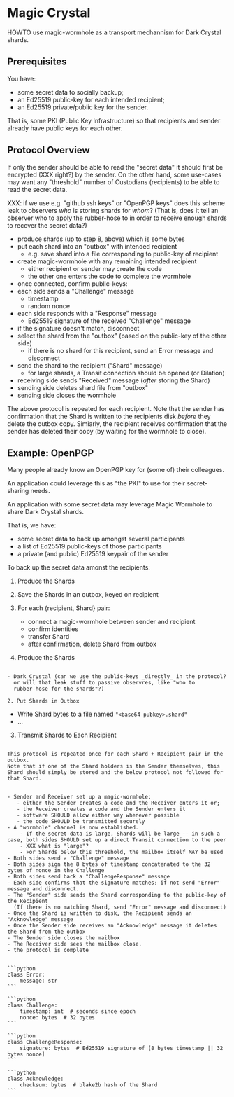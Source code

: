 Magic Crystal
=============

HOWTO use magic-wormhole as a transport mechannism for Dark Crystal
shards.


Prerequisites
-------------

You have:

* some secret data to socially backup;
* an Ed25519 public-key for each intended recipient;
* an Ed25519 private/public key for the sender.

That is, some PKI (Public Key Infrastructure) so that recipients and
sender already have public keys for each other.


Protocol Overview
-----------------

If only the sender should be able to read the "secret data" it should
first be encrypted (XXX right?) by the sender. On the other hand, some
use-cases may want any "threshold" number of Custodians (recipients)
to be able to read the secret data.

XXX: if we use e.g. "github ssh keys" or "OpenPGP keys" does this
     scheme leak to observers _who_ is storing shards for _whom_? (That is,
     does it tell an observer who to apply the rubber-hose to in order to
     receive enough shards to recover the secret data?)

 - produce shards (up to step 8, above) which is some bytes
 - put each shard into an "outbox" with intended recipient
     - e.g. save shard into a file corresponding to public-key of recipient
 - create magic-wormhole with any remaining intended recipient
    - either recipient or sender may create the code
    - the other one enters the code to complete the wormhole
 - once connected, confirm public-keys:
 - each side sends a "Challenge" message
    - timestamp
    - random nonce
 - each side responds with a "Response" message
    - Ed25519 signature of the received "Challenge" message
 - if the signature doesn't match, disconnect
 - select the shard from the "outbox" (based on the public-key of the other side)
    - if there is no shard for this recipient, send an Error message and disconnect
 - send the shard to the recipient ("Shard" message)
    - for large shards, a Transit connection should be opened (or Dilation)
 - receiving side sends "Received" message (_after_ storing the Shard)
 - sending side deletes shard file from "outbox"
 - sending side closes the wormhole

The above protocol is repeated for each recipient.
Note that the sender has confirmation that the Shard is written to the recipients disk _before_ they delete the outbox copy.
Simiarly, the recipient receives confirmation that the sender has deleted their copy (by waiting for the wormhole to close).


Example: OpenPGP
----------------

Many people already know an OpenPGP key for (some of) their colleagues.

An application could leverage this as "the PKI" to use for their secret-sharing needs.

An application with some secret data may leverage Magic Wormhole to share Dark Crystal shards.

That is, we have:
* some secret data to back up amongst several participants
* a list of Ed25519 public-keys of those participants
* a private (and public) Ed25519 keypair of the sender

To back up the secret data amonst the recipients:

1. Produce the Shards
2. Save the Shards in an outbox, keyed on recipient
3. For each {recipient, Shard} pair:
    * connect a magic-wormhole between sender and recipient
    * confirm identities
    * transfer Shard
    * after confirmation, delete Shard from outbox


1. Produce the Shards
`````````````````````

- Dark Crystal (can we use the public-keys _directly_ in the protocol?
  or will that leak stuff to passive observres, like "who to
  rubber-hose for the shards"?)

2. Put Shards in Outbox
```````````````````````

- Write Shard bytes to a file named `"<base64 pubkey>.shard"`
- ...


3. Transmit Shards to Each Recipient
````````````````````````````````````

This protocol is repeated once for each Shard + Recipient pair in the outbox.
Note that if one of the Shard holders is the Sender themselves, this Shard should simply be stored and the below protocol not followed for that Shard.


- Sender and Receiver set up a magic-wormhole:
   - either the Sender creates a code and the Receiver enters it or;
   - the Receiver creates a code and the Sender enters it
   - software SHOULD allow either way whenever possible
   - the code SHOULD be transmitted securely
- A "wormhole" channel is now established.
    - If the secret data is large, Shards will be large -- in such a case, both sides SHOULD set up a direct Transit connection to the peer
    - XXX what is "large"?
    - For Shards below this threshold, the mailbox itself MAY be used
- Both sides send a "Challenge" message
- Both sides sign the 8 bytes of timestamp concatenated to the 32 bytes of nonce in the Challenge
- Both sides send back a "ChallengeResponse" message
- Each side confirms that the signature matches; if not send "Error" message and disconnect.
- The "Sender" side sends the Shard corresponding to the public-key of the Recipient
  (If there is no matching Shard, send "Error" message and disconnect)
- Once the Shard is written to disk, the Recipient sends an "Acknowledge" message
- Once the Sender side receives an "Acknowledge" message it deletes the Shard from the outbox
- The Sender side closes the mailbox
- The Receiver side sees the mailbox close.
- the protocol is complete


```python
class Error:
    message: str
```

```python
class Challenge:
    timestamp: int  # seconds since epoch
    nonce: bytes  # 32 bytes
```

```python
class ChallengeResponse:
    signature: bytes  # Ed25519 signature of [8 bytes timestamp || 32 bytes nonce]
```

```python
class Acknowledge:
    checksum: bytes  # blake2b hash of the Shard
```
